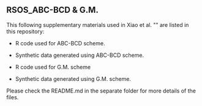 ## RSOS_ABC-BCD & G.M. ##

This following supplementary materials used in Xiao et al. "" are listed in this repository:
  
* R code used for ABC-BCD scheme. 
* Synthetic data generated using ABC-BCD scheme.

* R code used for G.M. scheme
* Synthetic data generated using G.M. scheme.

Please check the README.md in the separate folder for more details of the files. 
